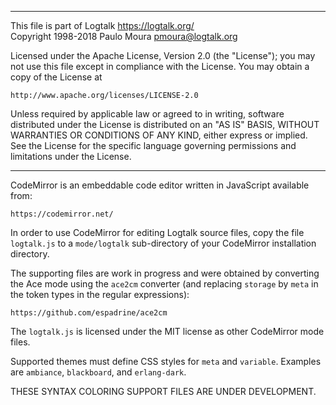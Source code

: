 ________________________________________________________________________

This file is part of Logtalk <https://logtalk.org/>  
Copyright 1998-2018 Paulo Moura <pmoura@logtalk.org>

Licensed under the Apache License, Version 2.0 (the "License");
you may not use this file except in compliance with the License.
You may obtain a copy of the License at

    http://www.apache.org/licenses/LICENSE-2.0

Unless required by applicable law or agreed to in writing, software
distributed under the License is distributed on an "AS IS" BASIS,
WITHOUT WARRANTIES OR CONDITIONS OF ANY KIND, either express or implied.
See the License for the specific language governing permissions and
limitations under the License.
________________________________________________________________________


CodeMirror is an embeddable code editor written in JavaScript available from:

	https://codemirror.net/

In order to use CodeMirror for editing Logtalk source files, copy the file
`logtalk.js` to a `mode/logtalk` sub-directory of your CodeMirror installation
directory.

The supporting files are work in progress and were obtained by converting
the Ace mode using the `ace2cm` converter (and replacing `storage` by `meta`
in the token types in the regular expressions):

	https://github.com/espadrine/ace2cm

The `logtalk.js` is licensed under the MIT license as other CodeMirror mode
files.

Supported themes must define CSS styles for `meta` and `variable`. Examples
are `ambiance`, `blackboard`, and `erlang-dark`.

THESE SYNTAX COLORING SUPPORT FILES ARE UNDER DEVELOPMENT.
